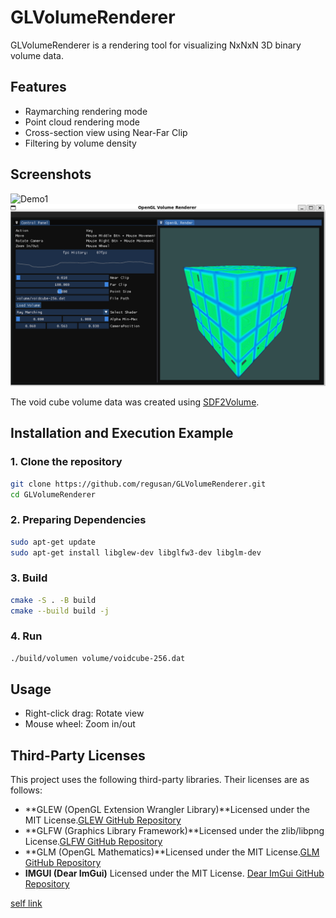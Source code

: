 # GLVolumeRenderer

GLVolumeRenderer is a rendering tool for visualizing NxNxN 3D binary volume data.

## Features

* Raymarching rendering mode
* Point cloud rendering mode
* Cross-section view using Near-Far Clip
* Filtering by volume density

## Screenshots

![Demo1](/Document/Demo-1.gif)
![Demo2](/Document/Demo-2.png)

The void cube volume data was created using [SDF2Volume](https://github.com/regusan/SDF2Volume).

## Installation and Execution Example

### 1. Clone the repository

```bash
git clone https://github.com/regusan/GLVolumeRenderer.git
cd GLVolumeRenderer
```

### 2. Preparing Dependencies

```bash
sudo apt-get update
sudo apt-get install libglew-dev libglfw3-dev libglm-dev
```

### 3. Build

```bash
cmake -S . -B build
cmake --build build -j
```

### 4. Run

```bash
./build/volumen volume/voidcube-256.dat
```

## Usage

* Right-click drag: Rotate view
* Mouse wheel: Zoom in/out

## Third-Party Licenses

This project uses the following third-party libraries. Their licenses are as follows:

- **GLEW (OpenGL Extension Wrangler Library)**Licensed under the MIT License.[GLEW GitHub Repository](https://github.com/nigels-com/glew)
- **GLFW (Graphics Library Framework)**Licensed under the zlib/libpng License.[GLFW GitHub Repository](https://github.com/glfw/glfw)
- **GLM (OpenGL Mathematics)**Licensed under the MIT License.[GLM GitHub Repository](https://github.com/g-truc/glm)
- **IMGUI (Dear ImGui)**
  Licensed under the MIT License.
  [Dear ImGui GitHub Repository](https://github.com/ocornut/imgui)

[self link](https://github.com/regusan/GLVolumeRenderer)
